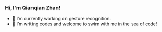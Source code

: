 ### Hi, I'm Qianqian Zhan!
- 🔭 I’m currently working on gesture recognition.
- 👯 I’m writing codes and welcome to swim with me in the sea of code!
<!--
**QienJane/QienJane** is a ✨ _special_ ✨ repository because its `README.md` (this file) appears on your GitHub profile.

Here are some ideas to get you started:

- 🔭 I’m currently working on ...
- 🌱 I’m currently learning ...
- 👯 I’m I am writing codes
- 🤔 I’m looking for help with ...
- 💬 Ask me about ...
- 📫 How to reach me: ...
- 😄 Pronouns: ...
- ⚡ Fun fact: ...
-->
